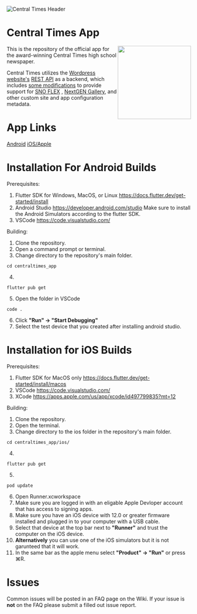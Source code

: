 ![Central Times Header](https://www.centraltimes.org/wp-content/uploads/2021/05/CentralTimesWebsiteMastheadred.png)

# Central Times App

<img src="https://user-images.githubusercontent.com/28021387/135775852-91b71152-3fa8-431d-8c0c-32e917b62641.png" width="200" align="right"/>
This is the repository of the official app for the award-winning Central Times high school newspaper.

Central Times utilizes
the [Wordpress website's](https://www.centraltimes.org/) [REST API](https://www.centraltimes.org/wp-json/)
as a backend, which includes [some modifications](https://github.com/CentralTimes/wp_ct_rest_api) to
provide support for [SNO FLEX](https://snosites.com/benefits/)
, [NextGEN Gallery](https://wordpress.org/plugins/nextgen-gallery/), and other custom site and app
configuration metadata.

# App Links
[Android](https://play.google.com/store/apps/details?id=com.centraltimes.app&hl=en_US&gl=US)
[iOS/Apple](https://apps.apple.com/us/app/central-times/id1591266945?uo=4)

# Installation For Android Builds

Prerequisites:
1. Flutter SDK for Windows, MacOS, or Linux https://docs.flutter.dev/get-started/install 
2. Android Studio https://developer.android.com/studio Make sure to install the Android Simulators according to the flutter SDK.
3. VSCode https://code.visualstudio.com/


Building:
1. Clone the repository.
2. Open a command prompt or terminal.
3. Change directory to the repository's main folder.
```
cd centraltimes_app
```
4. 
```
flutter pub get
```
5. Open the folder in VSCode
```
code .
```
6. Click **"Run" -> "Start Debugging"**
7. Select the test device that you created after installing android studio.


# Installation for iOS Builds

Prerequisites:
1. Flutter SDK for MacOS only https://docs.flutter.dev/get-started/install/macos
2. VSCode https://code.visualstudio.com/
3. XCode https://apps.apple.com/us/app/xcode/id497799835?mt=12

Building:
1. Clone the repository.
2. Open the terminal.
3. Change directory to the ios folder in the repository's main folder.
```
cd centraltimes_app/ios/
```
4. 
```
flutter pub get
```
5. 
```
pod update
```
6. Open Runner.xcworkspace
7. Make sure you are logged in with an eligable Apple Devloper account that has access to signing apps.
8. Make sure you have an iOS device with 12.0 or greater firmware installed and plugged in to your computer with a USB cable.
9. Select that device at the top bar next to **"Runner"** and trust the computer on the iOS device.
10. **Alternatively** you can use one of the iOS simulators but it is not garunteed that it will work.
11. In the same bar as the apple menu select **"Product" -> "Run"** or press ⌘R.

# Issues

Common issues will be posted in an FAQ page on the Wiki.
If your issue is **not** on the FAQ please submit a filled out issue report.
